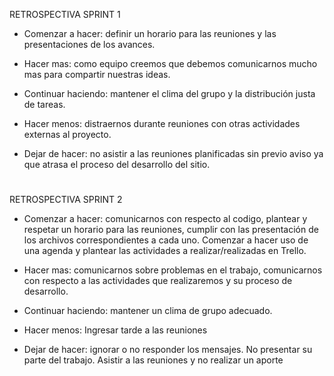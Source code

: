 RETROSPECTIVA  SPRINT 1
* Comenzar a hacer: definir un horario para las reuniones y las presentaciones de los avances.  

* Hacer mas: como equipo creemos que debemos comunicarnos mucho mas para compartir nuestras ideas.

* Continuar haciendo: mantener el clima del grupo y la distribución justa de tareas.

* Hacer menos: distraernos durante reuniones con otras actividades externas al proyecto.

* Dejar de hacer: no asistir a las reuniones planificadas sin previo aviso ya que atrasa el proceso del desarrollo del sitio.  
#
RETROSPECTIVA  SPRINT 2
* Comenzar a hacer: comunicarnos con respecto al codigo, plantear y respetar un horario para las reuniones, cumplir con las presentación de los archivos correspondientes a cada uno. Comenzar a hacer uso de una agenda y plantear las actividades a realizar/realizadas en Trello.
  
* Hacer mas: comunicarnos sobre problemas en el trabajo, comunicarnos con respecto a las actividades que realizaremos y su proceso de desarrollo.  

* Continuar haciendo: mantener un clima de grupo adecuado.  

* Hacer menos: Ingresar tarde a las reuniones  

* Dejar de hacer: ignorar o no responder los mensajes. No presentar su parte del trabajo. Asistir a las reuniones y no realizar un aporte
  
